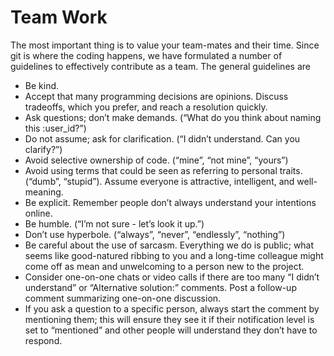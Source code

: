 # Team Work

The most important thing is to value your team-mates and their time. Since git is where the coding happens, we have formulated a number of guidelines to effectively contribute as a team. The general guidelines are

- Be kind.
- Accept that many programming decisions are opinions. Discuss tradeoffs, which you prefer, and reach a resolution quickly.
- Ask questions; don’t make demands. (“What do you think about naming this :user_id?”)
- Do not assume; ask for clarification. (“I didn’t understand. Can you clarify?”)
- Avoid selective ownership of code. (“mine”, “not mine”, “yours”)
- Avoid using terms that could be seen as referring to personal traits. (“dumb”, “stupid”). Assume everyone is attractive, intelligent, and well-meaning.
- Be explicit. Remember people don’t always understand your intentions online.
- Be humble. (“I’m not sure - let’s look it up.”)
- Don’t use hyperbole. (“always”, “never”, “endlessly”, “nothing”)
- Be careful about the use of sarcasm. Everything we do is public; what seems like good-natured ribbing to you and a long-time colleague might come off as mean and unwelcoming to a person new to the project.
- Consider one-on-one chats or video calls if there are too many “I didn’t understand” or “Alternative solution:” comments. Post a follow-up comment summarizing one-on-one discussion.
- If you ask a question to a specific person, always start the comment by mentioning them; this will ensure they see it if their notification level is set to “mentioned” and other people will understand they don’t have to respond.
